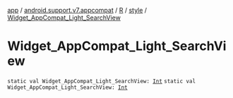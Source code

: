 [app](../../../index.md) / [android.support.v7.appcompat](../../index.md) / [R](../index.md) / [style](index.md) / [Widget_AppCompat_Light_SearchView](.)

# Widget_AppCompat_Light_SearchView

`static val Widget_AppCompat_Light_SearchView: `[`Int`](https://kotlinlang.org/api/latest/jvm/stdlib/kotlin/-int/index.html)
`static val Widget_AppCompat_Light_SearchView: `[`Int`](https://kotlinlang.org/api/latest/jvm/stdlib/kotlin/-int/index.html)